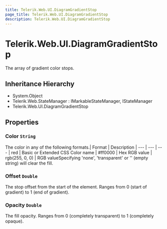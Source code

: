 ```yaml
---
title: Telerik.Web.UI.DiagramGradientStop
page_title: Telerik.Web.UI.DiagramGradientStop
description: Telerik.Web.UI.DiagramGradientStop
---
```


# Telerik.Web.UI.DiagramGradientStop

The array of gradient color stops.

## Inheritance Hierarchy

* System.Object
* Telerik.Web.StateManager : IMarkableStateManager, IStateManager
* Telerik.Web.UI.DiagramGradientStop

## Properties

###  Color `String`

The color in any of the following formats.| Format         | Description | ---            | --- | --- | red            | Basic or Extended CSS Color name | #ff0000        | Hex RGB value | rgb(255, 0, 0) | RGB valueSpecifying 'none', 'transparent' or '' (empty string) will clear the fill.

###  Offset `Double`

The stop offset from the start of the element. Ranges from 0 (start of gradient) to 1 (end of gradient).

###  Opacity `Double`

The fill opacity. Ranges from 0 (completely transparent) to 1 (completely opaque).

